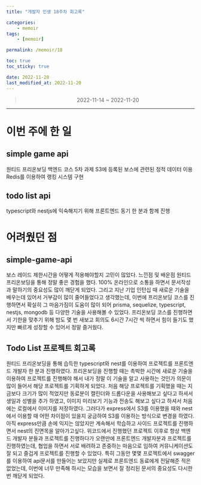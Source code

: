 ```yaml
---
title: "개발자 인생 18주차 회고록"

categories:
    - memoir
tags:
    - [memoir]

permalink: /memoir/18

toc: true
toc_sticky: true

date: 2022-11-20
last_modified_at: 2022-11-20
---
```


> <center> 2022-11-14 ~ 2022-11-20 </center>

---

# 이번 주에 한 일

## simple game api

원티드 프리온보딩 백엔드 코스 5차 과제
S3에 등록된 보스에 관련된 정적 데이터 이용
Redis를 이용하여 랭킹 시스템 구현

## todo list api

typescript와 nestjs에 익숙해지기 위해 프론트엔드 동기 한 분과 함께 진행


# 어려웠던 점

## simple-game-api

보스 레이드 제한시간을 어떻게 적용해야할지 고민이 많았다.
느낀점 및 배운점
원티드 프리온보딩을 통해 정말 좋은 경험을 했다. 100% 온라인으로 소통을 하면서 문서작성과 말하기의 중요성도 많이 깨닫게 되었다. 그리고 지난 기업 인턴십 때 새로운 기술을 배우는데 있어서 거부감이 많이 줄어들었다고 생각했는데, 이번에 프리온보딩 코스를 진행하면서 확실히 그 마음가짐이 도움이 많이 되어 prisma, sequelize, typescript, nestjs, mongodb 등 다양한 기술을 사용해볼 수 있었다. 프리온보딩 코스를 진행하면서 기한을 맞추기 위해 밤도 몇 번 새보고 회의도 6시간 7시간 씩 하면서 힘이 들기도 했지만 빠르게 성장할 수 있어서 정말 즐거웠다.

## Todo List 프로젝트 회고록

원티드 프리온보딩을 통해 습득한 typescript와 nest를 이용하여 프로젝트를 프론트엔드 개발자 한 분과 진행하였다. 프리온보딩을 진행할 때는 촉박한 시간에 새로운 기술을 이용하여 프로젝트를 진행해야 해서 내가 정말 이 기술을 알고 사용하는 것인가 의문이 많이 들어서 해당 프로젝트를 기획하게 되었다. 처음 해당 프로젝트를 기획했을 때는 지금보다 크기가 많이 적었지만 동료분이 캘린더와 드롭다운을 사용해보고 싶다고 하셔서 생일과 성별을 추가 하였고, 이미지 미리보기 기능과 전송도 해보고 싶다고 하셔서 처음에는 로컬에서 이미지를 저장하였다. 그러다가 express에서 S3를 이용했을 때와 nest에서 이용할 때 어떤 차이점이 있을지 궁금하여 S3를 이용하는 방식으로 변경을 하였다. 아직 express만큼 손에 익지는 않았지만 계속해서 학습하고 사이드 프로젝트를 진행하면서 nest의 진면목을 알아가고싶다. 위코드에서 진행했던 프로젝트 이후로 항상 백엔드 개발자 분들과 프로젝트를 진행하다가 오랜만에 프론트엔드 개발자분과 프로젝트를 진행하였는데, 협업을 하면서 서로 배려하고 존중하는 마음으로 임하여 커뮤니케이션도 잘 되고 즐겁게 프로젝트를 진행할 수 있었다. 특히 그동안 몇몇 프로젝트에서 swagger를 이용하여 api문서를 만들어는 보았지만 실제로 프론트엔드 동료에게 전달해준 적은 없었는데, 이번에 너무 만족해 하시는 모습을 보면서 잘 정리된 문서의 중요성도 다시한번 깨닫게 되었다.
